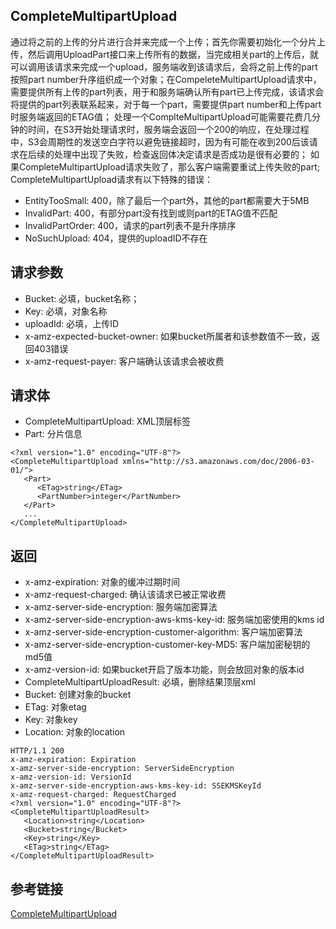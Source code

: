 ## CompleteMultipartUpload
通过将之前的上传的分片进行合并来完成一个上传；首先你需要初始化一个分片上传，然后调用UploadPart接口来上传所有的数据，当完成相关part的上传后，就可以调用该请求来完成一个upload，服务端收到该请求后，会将之前上传的part按照part number升序组织成一个对象；在CompeleteMultipartUpload请求中，需要提供所有上传的part列表，用于和服务端确认所有part已上传完成，该请求会将提供的part列表联系起来，对于每一个part，需要提供part number和上传part时服务端返回的ETAG值；
处理一个ComplteMultipartUpload可能需要花费几分钟的时间，在S3开始处理请求时，服务端会返回一个200的响应，在处理过程中，S3会周期性的发送空白字符以避免链接超时，因为有可能在收到200后该请求在后续的处理中出现了失败，检查返回体决定请求是否成功是很有必要的；
如果CompleteMultipartUpload请求失败了，那么客户端需要重试上传失败的part;
CompleteMultipartUpload请求有以下特殊的错误：
- EntityTooSmall: 400，除了最后一个part外，其他的part都需要大于5MB
- InvalidPart: 400，有部分part没有找到或则part的ETAG值不匹配
- InvalidPartOrder: 400，请求的part列表不是升序排序
- NoSuchUpload: 404，提供的uploadID不存在

## 请求参数
- Bucket: 必填，bucket名称；
- Key: 必填，对象名称
- uploadId: 必填，上传ID
- x-amz-expected-bucket-owner: 如果bucket所属者和该参数值不一致，返回403错误
- x-amz-request-payer: 客户端确认该请求会被收费

## 请求体
- CompleteMultipartUpload: XML顶层标签
- Part: 分片信息

```
<?xml version="1.0" encoding="UTF-8"?>
<CompleteMultipartUpload xmlns="http://s3.amazonaws.com/doc/2006-03-01/">
   <Part>
      <ETag>string</ETag>
      <PartNumber>integer</PartNumber>
   </Part>
   ...
</CompleteMultipartUpload>
```

## 返回
- x-amz-expiration: 对象的缓冲过期时间
- x-amz-request-charged: 确认该请求已被正常收费
- x-amz-server-side-encryption: 服务端加密算法
- x-amz-server-side-encryption-aws-kms-key-id: 服务端加密使用的kms id
- x-amz-server-side-encryption-customer-algorithm: 客户端加密算法
- x-amz-server-side-encryption-customer-key-MD5: 客户端加密秘钥的md5值
- x-amz-version-id: 如果bucket开启了版本功能，则会放回对象的版本id
- CompleteMultipartUploadResult: 必填，删除结果顶层xml
- Bucket: 创建对象的bucket
- ETag: 对象etag
- Key: 对象key
- Location: 对象的location

```
HTTP/1.1 200
x-amz-expiration: Expiration
x-amz-server-side-encryption: ServerSideEncryption
x-amz-version-id: VersionId
x-amz-server-side-encryption-aws-kms-key-id: SSEKMSKeyId
x-amz-request-charged: RequestCharged
<?xml version="1.0" encoding="UTF-8"?>
<CompleteMultipartUploadResult>
   <Location>string</Location>
   <Bucket>string</Bucket>
   <Key>string</Key>
   <ETag>string</ETag>
</CompleteMultipartUploadResult>
```

## 参考链接
[CompleteMultipartUpload](https://docs.aws.amazon.com/AmazonS3/latest/API/API_CompleteMultipartUpload.html)

